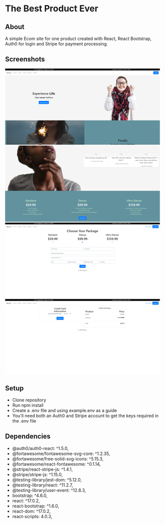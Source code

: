 # The Best Product Ever

## About
A simple Ecom site for one product created with React, React Bootstrap, Auth0 for login and Stripe for payment processing.

## Screenshots
<img src = "https://github.com/xrysen/bestProductEver/blob/main/docs/ss1.png?raw=true">
<img src = "https://github.com/xrysen/bestProductEver/blob/main/docs/ss2.png?raw=true">
<img src = "https://github.com/xrysen/bestProductEver/blob/main/docs/ss3.png?raw=true">
<img src = "https://github.com/xrysen/bestProductEver/blob/main/docs/ss4.png?raw=true">

## Setup
- Clone repository
- Run npm install
- Create a .env file and using example.env as a guide
- You'll need both an Auth0 and Stripe account to get the keys required in the .env file

## Dependencies 
- @auth0/auth0-react: ^1.5.0,
- @fortawesome/fontawesome-svg-core: ^1.2.35,
- @fortawesome/free-solid-svg-icons: ^5.15.3,
- @fortawesome/react-fontawesome: ^0.1.14,
- @stripe/react-stripe-js: ^1.4.1,
- @stripe/stripe-js: ^1.15.0,
- @testing-library/jest-dom: ^5.12.0,
- @testing-library/react: ^11.2.7,
- @testing-library/user-event: ^12.8.3,
- bootstrap: ^4.6.0,
- react: ^17.0.2,
- react-bootstrap: ^1.6.0,
- react-dom: ^17.0.2,
- react-scripts: 4.0.3,
